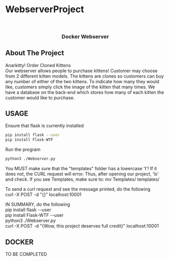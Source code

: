 # WebserverProject

<!-- PROJECT LOGO -->
<br />
<p align="center">
  <h3 align="center">Docker Webserver</h3>


## About The Project
Anarkitty! Order Cloned Kittens      
Our webserver allows people to purchase kittens! Customer may choose from 2 different kitten models. The kittens are clones so customers can buy any number of either of the two kittens. To indicate how many they would like, customers simply click the image of the kitten that many times. We have a database on the back-end which stores how many of each kitten the customer would like to purchase. 


## USAGE
Ensure that flask is currently installed
```sh
pip install flask --user
pip install Flask-WTF
```
Run the program
```sh
python3 ./Webserver.py
```
You MUST make sure that the "templates" folder has a lowercase 't'! If it does not, the CURL request will error. Thus, after opening our project, 'ls' and check. If you see Templates, make sure to: mv Templates/ templates/

To send a curl request and see the message printed, do the following     
curl -X POST -d "{<YOUR MESSAGE HERE>}" localhost:10001      

IN SUMMARY, do the following    
pip install flask --user   
pip install Flask-WTF --user    
python3 ./Webserver.py     
curl -X POST -d "{Wow, this project deserves full credit}" localhost:10001     

## DOCKER
TO BE COMPLETED


<!-- MARKDOWN LINKS & IMAGES -->
<!-- https://www.markdownguide.org/basic-syntax/#reference-style-links -->
[contributors-shield]: https://img.shields.io/github/contributors/othneildrew/Best-README-Template.svg?style=flat-square
[contributors-url]: https://github.com/othneildrew/Best-README-Template/graphs/contributors
[forks-shield]: https://img.shields.io/github/forks/othneildrew/Best-README-Template.svg?style=flat-square
[forks-url]: https://github.com/othneildrew/Best-README-Template/network/members
[stars-shield]: https://img.shields.io/github/stars/othneildrew/Best-README-Template.svg?style=flat-square
[stars-url]: https://github.com/othneildrew/Best-README-Template/stargazers
[issues-shield]: https://img.shields.io/github/issues/othneildrew/Best-README-Template.svg?style=flat-square
[issues-url]: https://github.com/othneildrew/Best-README-Template/issues
[license-shield]: https://img.shields.io/github/license/othneildrew/Best-README-Template.svg?style=flat-square
[license-url]: https://github.com/othneildrew/Best-README-Template/blob/master/LICENSE.txt
[linkedin-shield]: https://img.shields.io/badge/-LinkedIn-black.svg?style=flat-square&logo=linkedin&colorB=555
[linkedin-url]: https://linkedin.com/in/othneildrew
[product-screenshot]: images/screenshot.png
